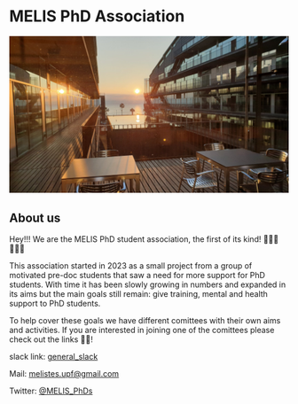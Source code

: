 # MELIS PhD Association

![](assets/images/header.jpg)

## About us

Hey!!! We are the MELIS PhD student association, the first of its kind! 👨🏽‍🎓👩🏻‍🎓

This association started in 2023 as a small project from a group of motivated pre-doc students that saw a need for more support for PhD students. With time it has been slowly growing in numbers and expanded in its aims but the main goals still remain: give training, mental and health support to PhD students.

To help cover these goals we have different comittees with their own aims and activities. If you are interested in joining one of the comittees please check out the links 💪🏼!


slack link: [general_slack](https://melis-phd.slack.com/archives/C05DPSV6UKV)


Mail: melistes.upf@gmail.com

Twitter: [@MELIS_PhDs](https://x.com/MELIS_PhDs?t=K1gucV2ml7iLRrR3NukR0g&s=08)
